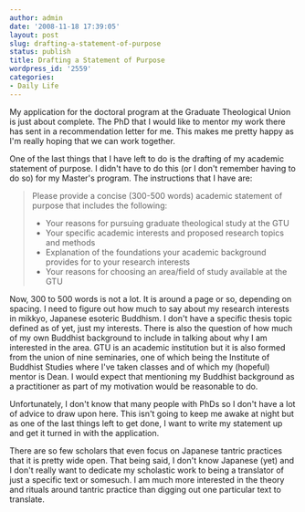 ```yaml
---
author: admin
date: '2008-11-18 17:39:05'
layout: post
slug: drafting-a-statement-of-purpose
status: publish
title: Drafting a Statement of Purpose
wordpress_id: '2559'
categories:
- Daily Life
---
```

My application for the doctoral program at the Graduate Theological Union is just about complete. The PhD that I would like to mentor my work there has sent in a recommendation letter for me. This makes me pretty happy as I'm really hoping that we can work together. 

One of the last things that I have left to do is the drafting of my academic statement of purpose. I didn't have to do this (or I don't remember having to do so) for my Master's program. The instructions that I have are:
<blockquote>Please provide a concise (300-500 words) academic statement of purpose that includes the following:
<ul><li>Your reasons for pursuing graduate theological study at the GTU</li><li>Your specific academic interests and proposed research topics and methods</li><li>Explanation of the foundations your academic background provides for to your research interests</li><li>Your reasons for choosing an area/field of study available at the GTU</li></ul></blockquote>
Now, 300 to 500 words is not a lot. It is around a page or so, depending on spacing. I need to figure out how much to say about my research interests in mikkyo, Japanese esoteric Buddhism. I don't have a specific thesis topic defined as of yet, just my interests. There is also the question of how much of my own Buddhist background to include in talking about why I am interested in the area. GTU is an academic institution but it is also formed from the union of nine seminaries, one of which being the Institute of Buddhist Studies where I've taken classes and of which my (hopeful) mentor is Dean. I would expect that mentioning my Buddhist background as a practitioner as part of my motivation would be reasonable to do.

Unfortunately, I don't know that many people with PhDs so I don't have a lot of advice to draw upon here. This isn't going to keep me awake at night but as one of the last things left to get done, I want to write my statement up and get it turned in with the application. 

There are so few scholars that even focus on Japanese tantric practices that it is pretty wide open. That being said, I don't know Japanese (yet) and I don't really want to dedicate my scholastic work to being a translator of just a specific text or somesuch. I am much more interested in the theory and rituals around tantric practice than digging out one particular text to translate. 
